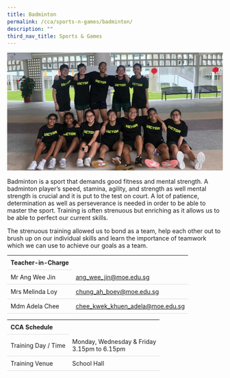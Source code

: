 ```yaml
---
title: Badminton
permalink: /cca/sports-n-games/badminton/
description: ""
third_nav_title: Sports & Games
---
```

<style>
table {
  border-collapse: collapse;
  width: 100%;
}

th, td {
  padding: 8px;
  text-align: left;
  border-bottom: 1px solid #ddd;
}

tr:hover {background-color: beige;}
</style>

<img src="/images/CCA/Badminton/badminton.gif">

<p>Badminton is a sport that demands good fitness
and mental strength. A badminton player’s speed,
stamina, agility, and strength as well mental
strength is crucial and it is put to the test on court.
A lot of patience, determination as well as
perseverance is needed in order to be able to
master the sport. Training is often strenuous but
enriching as it allows us to be able to perfect our
current skills.</p>
<p>The strenuous training allowed us to bond as a
team, help each other out to brush up on our
individual skills and learn the importance of
teamwork which we can use to achieve our goals
as a team.</p>
<table>
	<tbody>
		<tr>
			<th colspan="1">Teacher-in-Charge</th>
</tr>
		<tr>
			<td rowspan="1">Mr Ang Wee Jin</td>
			<td><a target="" href="mailto:ang_wee_jin@moe.edu.sg">ang_wee_jin@moe.edu.sg</a></td>
		</tr>
<tr>
	<td rowspan="1">Mrs Melinda Loy</td>
 <td><a target="" href="mailto:chung_ah_boey@moe.edu.sg">chung_ah_boey@moe.edu.sg</a></td>
	</tr>
<tr>
	<td rowspan="1">Mdm Adela Chee</td>
 <td><a target="" href="mailto:chee_kwek_khuen_adela@moe.edu.sg">chee_kwek_khuen_adela@moe.edu.sg</a></td>
	 	</tr>
</tbody>
</table>
<table>
	<tbody>
		<tr>
			<th colspan="1">CCA Schedule</th>
</tr>
		<tr>
	<td rowspan="1"> Training Day / Time</td>
<td>Monday, Wednesday &amp; Friday<br>
	3.15pm to 6.15pm</td>
	 	</tr>
<tr>
	<td rowspan="1">Training Venue</td>
 <td rowspan="1"> School Hall </td>
	</tr>
</tbody>
</table>